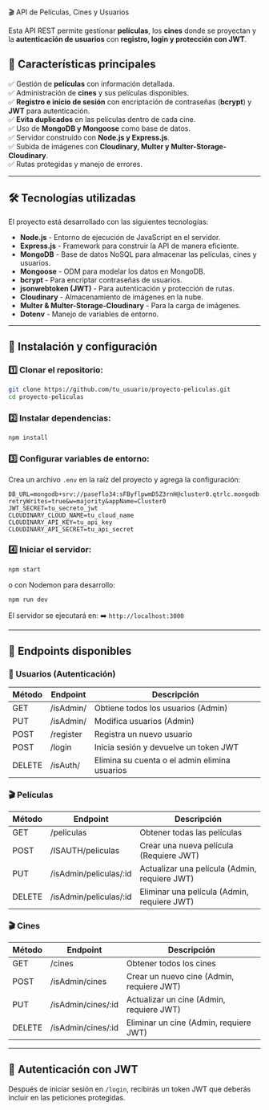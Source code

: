 🎬 API de Películas, Cines y Usuarios

Esta API REST permite gestionar **películas**, los **cines** donde se proyectan y la **autenticación de usuarios** con **registro, login y protección con JWT**.

## 📌 Características principales

✅ Gestión de **películas** con información detallada.  
✅ Administración de **cines** y sus películas disponibles.  
✅ **Registro e inicio de sesión** con encriptación de contraseñas (**bcrypt**) y **JWT** para autenticación.  
✅ **Evita duplicados** en las películas dentro de cada cine.  
✅ Uso de **MongoDB y Mongoose** como base de datos.  
✅ Servidor construido con **Node.js y Express.js**.  
✅ Subida de imágenes con **Cloudinary, Multer y Multer-Storage-Cloudinary**.  
✅ Rutas protegidas y manejo de errores.

---

## 🛠 **Tecnologías utilizadas**

El proyecto está desarrollado con las siguientes tecnologías:

- **Node.js** - Entorno de ejecución de JavaScript en el servidor.
- **Express.js** - Framework para construir la API de manera eficiente.
- **MongoDB** - Base de datos NoSQL para almacenar las películas, cines y usuarios.
- **Mongoose** - ODM para modelar los datos en MongoDB.
- **bcrypt** - Para encriptar contraseñas de usuarios.
- **jsonwebtoken (JWT)** - Para autenticación y protección de rutas.
- **Cloudinary** - Almacenamiento de imágenes en la nube.
- **Multer & Multer-Storage-Cloudinary** - Para la carga de imágenes.
- **Dotenv** - Manejo de variables de entorno.

---

## 🚀 **Instalación y configuración**

### 1️⃣ Clonar el repositorio:

```sh
git clone https://github.com/tu_usuario/proyecto-peliculas.git
cd proyecto-peliculas
```

### 2️⃣ Instalar dependencias:

```sh
npm install
```

### 3️⃣ Configurar variables de entorno:

Crea un archivo `.env` en la raíz del proyecto y agrega la configuración:

```env
DB_URL=mongodb+srv://paseflo34:sFByflpwmD5Z3rnH@cluster0.qtrlc.mongodb.net/?retryWrites=true&w=majority&appName=Cluster0
JWT_SECRET=tu_secreto_jwt
CLOUDINARY_CLOUD_NAME=tu_cloud_name
CLOUDINARY_API_KEY=tu_api_key
CLOUDINARY_API_SECRET=tu_api_secret
```

### 4️⃣ Iniciar el servidor:

```sh
npm start
```

o con Nodemon para desarrollo:

```sh
npm run dev
```

El servidor se ejecutará en:
➡️ `http://localhost:3000`

---

## 💽 **Endpoints disponibles**

### 🔑 Usuarios (Autenticación)

| Método | Endpoint  | Descripción                                   |
| ------ | --------- | --------------------------------------------- |
| GET    | /isAdmin/ | Obtiene todos los usuarios (Admin)            |
| PUT    | /isAdmin/ | Modifica usuarios (Admin)                     |
| POST   | /register | Registra un nuevo usuario                     |
| POST   | /login    | Inicia sesión y devuelve un token JWT         |
| DELETE | /isAuth/  | Elimina su cuenta o el admin elimina usuarios |

### 🎬 Películas

| Método | Endpoint               | Descripción                                   |
| ------ | ---------------------- | --------------------------------------------- |
| GET    | /peliculas             | Obtener todas las películas                   |
| POST   | /ISAUTH/peliculas      | Crear una nueva película (Requiere JWT)       |
| PUT    | /isAdmin/peliculas/:id | Actualizar una película (Admin, requiere JWT) |
| DELETE | /isAdmin/peliculas/:id | Eliminar una película (Admin, requiere JWT)   |

### 🎬 Cines

| Método | Endpoint           | Descripción                               |
| ------ | ------------------ | ----------------------------------------- |
| GET    | /cines             | Obtener todos los cines                   |
| POST   | /isAdmin/cines     | Crear un nuevo cine (Admin, requiere JWT) |
| PUT    | /isAdmin/cines/:id | Actualizar un cine (Admin, requiere JWT)  |
| DELETE | /isAdmin/cines/:id | Eliminar un cine (Admin, requiere JWT)    |

---

## 🔐 **Autenticación con JWT**

Después de iniciar sesión en `/login`, recibirás un token JWT que deberás incluir en las peticiones protegidas.
